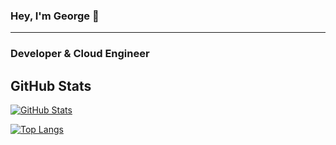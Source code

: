 ### Hey, I'm George 👋
---

### Developer & Cloud Engineer

## GitHub Stats

[![GitHub Stats](https://github-readme-stats.vercel.app/api?username=georgepstaylor&show_icons=true&theme=radical)]()

[![Top Langs](https://github-readme-stats.vercel.app/api/top-langs/?username=georgepstaylor&show_icons=tryue&layout=compact&theme=radical&hide_border=true&hide_progress=true&hide=tex)]()
